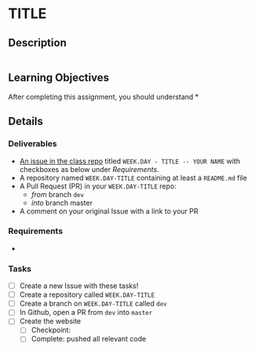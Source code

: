# TITLE

## Description

![]()

## Learning Objectives
After completing this assignment, you should understand
*

## Details

### Deliverables
* [An issue in the class repo](https://github.com/tiy-chs-ruby/assignments-june-2015) titled `WEEK.DAY - TITLE -- YOUR NAME` with checkboxes as below under _Requirements_.
* A repository named `WEEK.DAY-TITLE` containing at least a `README.md` file
* A Pull Request (PR) in your `WEEK.DAY-TITLE` repo:
  * _from_ branch `dev`
  * _into_ branch master
* A comment on your original Issue with a link to your PR

### Requirements
*

### Tasks
- [ ] Create a new Issue with these tasks!
- [ ] Create a repository called `WEEK.DAY-TITLE`
- [ ] Create a branch on `WEEK.DAY-TITLE` called `dev`
- [ ] In Github, open a PR from `dev` into `master`
- [ ] Create the website
  - [ ] Checkpoint:
  - [ ] Complete: pushed all relevant code
